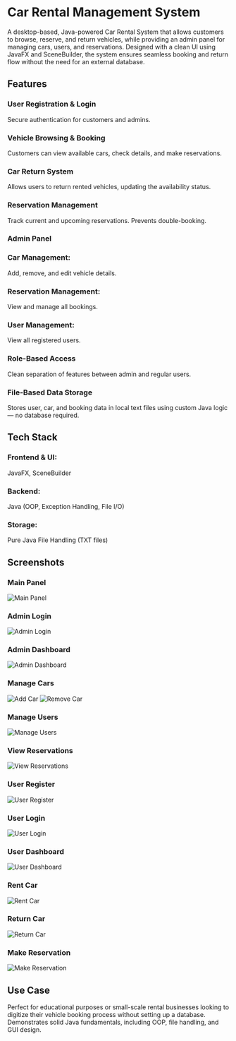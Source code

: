 # Car Rental Management System

A desktop-based, Java-powered Car Rental System that allows customers to browse, reserve, and return vehicles, while providing an admin panel for managing cars, users, and reservations. Designed with a clean UI using JavaFX and SceneBuilder, the system ensures seamless booking and return flow without the need for an external database.
## Features

### User Registration & Login
Secure authentication for customers and admins.

### Vehicle Browsing & Booking
Customers can view available cars, check details, and make reservations.

### Car Return System
Allows users to return rented vehicles, updating the availability status.

### Reservation Management
Track current and upcoming reservations. Prevents double-booking.

### Admin Panel

### Car Management: 
Add, remove, and edit vehicle details.

### Reservation Management: 
View and manage all bookings.

### User Management: 
View all registered users.

### Role-Based Access
Clean separation of features between admin and regular users.

### File-Based Data Storage
Stores user, car, and booking data in local text files using custom Java logic — no database required.

## Tech Stack

### Frontend & UI: 
JavaFX, SceneBuilder

### Backend: 
Java (OOP, Exception Handling, File I/O)

### Storage: 
Pure Java File Handling (TXT files)

## Screenshots
### Main Panel

![Main Panel](./screenshots/mainpanel.png)

### Admin Login

![Admin Login](./screenshots/admin_login.png)

### Admin Dashboard

![Admin Dashboard](./screenshots/admin_panel.png)

### Manage Cars

![Add Car](./screenshots/admin_addcar.png)
![Remove Car](./screenshots/admin_removecar.png)

### Manage Users

![Manage Users](./screenshots/admin_viewusers.png)

### View Reservations

![View Reservations](./screenshots/admin_reservations.png)

### User Register

![User Register](./screenshots/user_register.png)

### User Login

![User Login](./screenshots/user_login.png)

### User Dashboard

![User Dashboard](./screenshots/user_paneln.png)

### Rent Car

![Rent Car](./screenshots/user_rentcar.png)

### Return Car

![Return Car](./screenshots/user_returncar.png)

### Make Reservation

![Make Reservation](./screenshots/user_reserve.png)

## Use Case

Perfect for educational purposes or small-scale rental businesses looking to digitize their vehicle booking process without setting up a database. Demonstrates solid Java fundamentals, including OOP, file handling, and GUI design.
